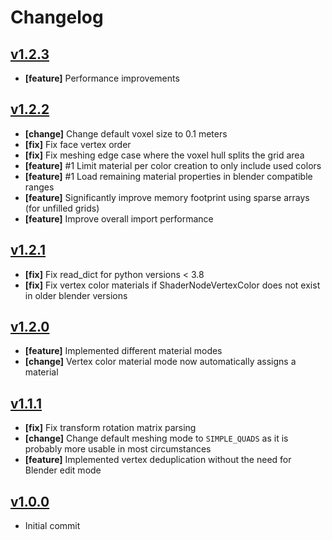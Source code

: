 # Changelog

## [v1.2.3](https://github.com/AstrorEnales/blender_magicavoxel/releases/tag/v1.2.3)

  * **[feature]** Performance improvements

## [v1.2.2](https://github.com/AstrorEnales/blender_magicavoxel/releases/tag/v1.2.2)

  * **[change]** Change default voxel size to 0.1 meters
  * **[fix]** Fix face vertex order
  * **[fix]** Fix meshing edge case where the voxel hull splits the grid area
  * **[feature]** #1 Limit material per color creation to only include used colors
  * **[feature]** #1 Load remaining material properties in blender compatible ranges
  * **[feature]** Significantly improve memory footprint using sparse arrays (for unfilled grids)
  * **[feature]** Improve overall import performance

## [v1.2.1](https://github.com/AstrorEnales/blender_magicavoxel/releases/tag/v1.2.1)

 * **[fix]** Fix read_dict for python versions < 3.8
 * **[fix]** Fix vertex color materials if ShaderNodeVertexColor does not exist in older blender versions

## [v1.2.0](https://github.com/AstrorEnales/blender_magicavoxel/releases/tag/v1.2.0)

  * **[feature]** Implemented different material modes
  * **[change]** Vertex color material mode now automatically assigns a material

## [v1.1.1](https://github.com/AstrorEnales/blender_magicavoxel/releases/tag/v1.1.1)

  * **[fix]** Fix transform rotation matrix parsing
  * **[change]** Change default meshing mode to `SIMPLE_QUADS` as it is probably more usable in most circumstances
  * **[feature]** Implemented vertex deduplication without the need for Blender edit mode

## [v1.0.0](https://github.com/AstrorEnales/blender_magicavoxel/releases/tag/v1.0.0)

  * Initial commit